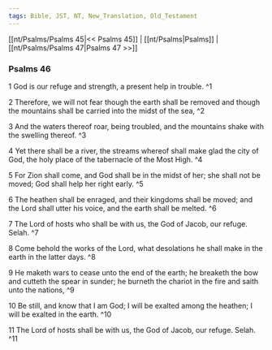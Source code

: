 ```yaml
---
tags: Bible, JST, NT, New_Translation, Old_Testament
---
```


[[nt/Psalms/Psalms 45|<< Psalms 45]] | [[nt/Psalms|Psalms]] | [[nt/Psalms/Psalms 47|Psalms 47 >>]]

### Psalms 46

1 God is our refuge and strength, a present help in trouble.  ^1

2 Therefore, we will not fear though the earth shall be removed and though the mountains shall be carried into the midst of the sea,  ^2

3 And the waters thereof roar, being troubled, and the mountains shake with the swelling thereof.  ^3

4 Yet there shall be a river, the streams whereof shall make glad the city of God, the holy place of the tabernacle of the Most High.  ^4

5 For Zion shall come, and God shall be in the midst of her; she shall not be moved; God shall help her right early.  ^5

6 The heathen shall be enraged, and their kingdoms shall be moved; and the Lord shall utter his voice, and the earth shall be melted.  ^6

7 The Lord of hosts who shall be with us, the God of Jacob, our refuge. Selah.  ^7

8 Come behold the works of the Lord, what desolations he shall make in the earth in the latter days.  ^8

9 He maketh wars to cease unto the end of the earth; he breaketh the bow and cutteth the spear in sunder; he burneth the chariot in the fire and saith unto the nations,  ^9

10 Be still, and know that I am God; I will be exalted among the heathen; I will be exalted in the earth.  ^10

11 The Lord of hosts shall be with us, the God of Jacob, our refuge. Selah.  ^11

 

